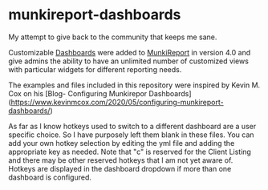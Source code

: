 # munkireport-dashboards
My attempt to give back to the community that keeps me sane.

Customizable [Dashboards](https://github.com/munkireport/munkireport-php/wiki/Dashboards) were added to [MunkiReport](https://github.com/munkireport/munkireport-php) in version 4.0 and give admins the ability to have an unlimited number of customized views with particular widgets for different reporting needs.

The examples and files included in this repository were inspired by Kevin M. Cox on his [Blog- Configuring Munkirepor Dashboards] (https://www.kevinmcox.com/2020/05/configuring-munkireport-dashboards/)

As far as I know hotkeys used to switch to a different dashboard are a user specific choice. So I have purposely left them blank in these files. You can add your own hotkey selection by editing the yml file and adding the appropriate key as needed. Note that "c" is reserved for the Client Listing and there may be other reserved hotkeys that I am not yet aware of. Hotkeys are displayed in the dashboard dropdown if more than one dashboard is configured.
